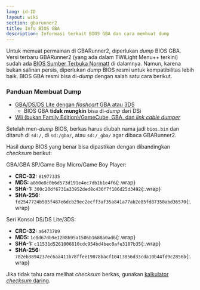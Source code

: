 ```yaml
---
lang: id-ID
layout: wiki
section: gbarunner2
title: Info BIOS GBA
description: Informasi terkait BIOS GBA dan cara membuat dump
---
```


Untuk memuat permainan di GBARunner2, diperlukan *dump* BIOS GBA. Versi terbaru GBARunner2 (yang ada dalam TWiLight Menu++ terkini) sudah ada [BIOS Sumber Terbuka Normatt](https://github.com/Normmatt/gba_bios) di dalamnya. Namun, karena bukan salinan persis, diperlukan *dump* BIOS resmi untuk kompatibilitas lebih baik. BIOS GBA resmi bisa di-*dump* dengan salah satu cara berikut.

### Panduan Membuat Dump

- [GBA/DS/DS Lite dengan *flashcart* GBA atau 3DS](bios-dump)
   - BIOS GBA **tidak mungkin** bisa di-*dump* dari DSi
- [Wii (bukan Family Edition)/GameCube, GBA, dan *link cable dumper*](https://github.com/FIX94/gba-link-cable-dumper)

Setelah men-*dump* BIOS, berkas harus diubah nama jadi `bios.bin` dan ditaruh di `sd:/`, di `sd:/gba/`, atau `sd:/_gba/` agar dibaca GBARunner2.

Hasil *dump* BIOS yang benar bisa dipastikan dengan dibandingkan *checksum* berikut:

GBA/GBA SP/Game Boy Micro/Game Boy Player:
- **CRC-32:** `81977335`
- **MD5:** `a860e8c0b6d573d191e4ec7db1b1e4f6`{:.wrap}
- **SHA-1:** `300c20df6731a33952ded8c436f7f186d25d3492`{:.wrap}
- **SHA-256:** `fd2547724b505f487e6dcb29ec2ecff3af35a841a77ab2e85fd87350abd36570`{:.wrap}

Seri Konsol DS/DS Lite/3DS:
- **CRC-32:** `a6473709`
- **MD5:** `1c0d67db9e1208b95a1506b1688a0ad6`{:.wrap}
- **SHA-1:** `c11531d5261006810cdc954bd4bec0afe3187b35`{:.wrap}
- **SHA-256:** `782eb3894237ec6aa411b78ffee19078bacf10413856d33cda10b44fd9c2856b`{:.wrap}

Jika tidak tahu cara melihat *checksum* berkas, gunakan [kalkulator *checksum* daring](https://emn178.github.io/online-tools/crc32_checksum.html).
